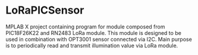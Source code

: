 # LoRaPICSensor
MPLAB X project containing program for module composed from PIC18F26K22 and RN2483 LoRa module.
This module is designed to be used in combination with OPT3001 sensor connected via I2C.
Main purpose is to periodically read and transmit illumination value via LoRa module.

